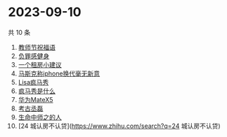 # 2023-09-10

共 10 条

<!-- BEGIN -->
<!-- 最后更新时间 Sun Sep 10 2023 04:10:43 GMT+0800 (China Standard Time) -->

1. [教师节祝福语](https://www.zhihu.com/search?q=教师节祝福语)
1. [负罪感健身](https://www.zhihu.com/search?q=负罪感健身)
1. [一个租房小建议](https://www.zhihu.com/search?q=一个租房小建议)
1. [马斯克称iphone换代毫无新意](https://www.zhihu.com/search?q=马斯克称iphone换代毫无新意)
1. [Lisa疯马秀](https://www.zhihu.com/search?q=Lisa疯马秀)
1. [疯马秀是什么](https://www.zhihu.com/search?q=疯马秀是什么)
1. [华为MateX5](https://www.zhihu.com/search?q=华为MateX5)
1. [考古丞磊](https://www.zhihu.com/search?q=考古丞磊)
1. [生命中师之的人](https://www.zhihu.com/search?q=生命中师之的人)
1. [24 城认房不认贷](https://www.zhihu.com/search?q=24 城认房不认贷)

<!-- END -->
